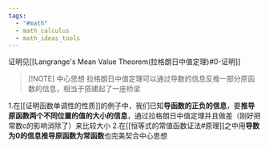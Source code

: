```yaml
---
tags:
  - "#math"
  - math_calculus
  - math_ideas_tools
---
```

证明见[[Langrange's Mean Value Theorem(拉格朗日中值定理)#0-证明]]

> [!NOTE] 中心思想
> 拉格朗日中值定理可以通过导数的信息反推一部分原函数的信息，相当于搭建起了一座桥梁

1.在[[证明函数单调性的性质]]的例子中，我们已知**导函数的正负的信息**，要**推导原函数两个不同位置的值的大小的信息**，通过拉格朗日中值定理并且做差（刚好把常数c的影响消除了）来比较大小
2.在[[恒等式的常值函数证法#原理]]之中用**导数为0的信息推导原函数为常函数**也完美契合中心思想
